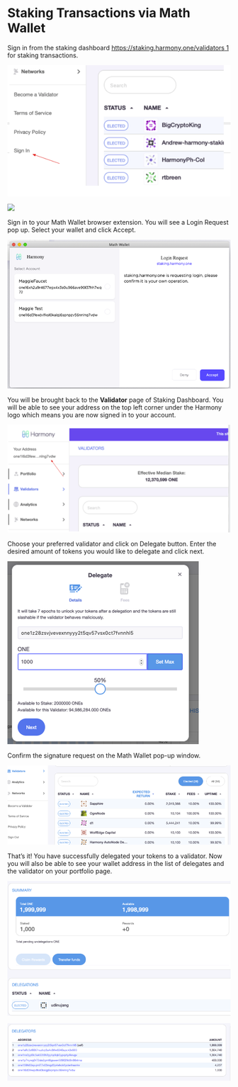 # Staking Transactions via Math Wallet

Sign in from the staking dashboard [https://staking.harmony.one/validators 1](https://staking.harmony.one/validators) for staking transactions. 

![](../../../../.gitbook/assets/image%20%28176%29.png)

![](https://aws1.discourse-cdn.com/standard11/uploads/harmony1/original/1X/1741e6cfd8e92141bee6c67fdab05954281bc98c.png)

Sign in to your Math Wallet browser extension. You will see a Login Request pop up. Select your wallet and click Accept.

![](../../../../.gitbook/assets/image%20%28125%29.png)

You will be brought back to the **Validator** page of Staking Dashboard. You will be able to see your address on the top left corner under the Harmony logo which means you are now signed in to your account.

![](../../../../.gitbook/assets/image%20%2853%29.png)

Choose your preferred validator and click on Delegate button. Enter the desired amount of tokens you would like to delegate and click next.  

![](../../../../.gitbook/assets/image%20%2833%29.png)

Confirm the signature request on the Math Wallet pop-up window.

![](../../../../.gitbook/assets/image%20%2862%29.png)

That’s it! You have successfully delegated your tokens to a validator. Now you will also be able to see your wallet address in the list of delegates and the validator on your portfolio page.

![](../../../../.gitbook/assets/image%20%28132%29.png)

![](../../../../.gitbook/assets/image%20%2813%29.png)

